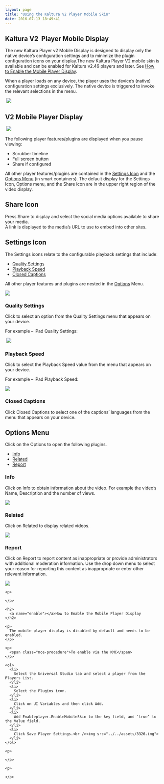 ```yaml
---
layout: page
title: "Using the Kaltura V2 Player Mobile Skin"
date: 2016-07-13 18:49:41
---
```


<h2>
    Kaltura V2  Player Mobile Display
  </h2>
  
  <p>
    The new Kaltura Player v2 Mobile Display is designed to display only the native device’s configuration settings and to minimize the plugin configuration icons on your display.The new Kaltura Player V2 mobile skin is available and can be enabled for Kaltura v2.46 players and later. See <a href="#enable">How to Enable the Mobile Player Display</a>.
  </p>
  
  <p>
    When a player loads on any device, the player uses the device’s (native) configuration settings exclusively. The native device is triggered to invoke the relevant selections in the menu.   
  </p>
  
  <p>
     <img src="../../assets/3298.img">
  </p>
  
  <h2>
    V2 Mobile Player Display
  </h2>
  
  <p>
     <img src="../../assets/3299.img">
  </p>
  
  <p>
    The following player features/plugins are displayed when you pause viewing:
  </p>
  
  <ul>
    <li>
      Scrubber timeline
    </li>
    <li>
      Full screen button
    </li>
    <li>
      Share if configured
    </li>
  </ul>
  
  <p>
    All other player features/plugins are contained in the <a href="#settings">Settings Icon</a> and the <a href="#options_menu">Options Menu</a> (in smart containers). The default display for the Settings Icon, Options menu, and the Share icon are in the upper right region of the video display.
  </p>
  
  <h2>
    Share Icon
  </h2>
  
  <p>
    Press Share to display and select the social media options available to share your media.<br /> A link is displayed to the media’s URL to use to embed into other sites.
  </p>
  
  <h2>
    <a name="settings"></a>Settings Icon
  </h2>
  
  <p>
    The Settings icons relate to the configurable playback settings that include:
  </p>
  
  <ul>
    <li>
      <a href="#quality_settings">Quality Settings</a>
    </li>
    <li>
      <a href="#playback_speed">Playback Speed</a>
    </li>
    <li>
      <a href="#closed_captions">Closed Captions</a>
    </li>
  </ul>
  
  <p>
    All other player features and plugins are nested in the <a href="#options_menu">Options</a> Menu.
  </p>
  
  <p>
    <img src="../../assets/3308.img">
  </p>
  
  <h3>
    <a name="quality_settings"></a>Quality Settings  
  </h3>
  
  <p>
    Click to select an option from the Quality Settings menu that appears on your device.
  </p>
  
  <p>
    For example – iPad Quality Settings:
  </p>
  
  <p>
     <img src="../../assets/3300.img">
  </p>
  
  <h3>
    <a name="playback_speed"></a>Playback Speed
  </h3>
  
  <p>
    Click to select the Playback Speed value from the menu that appears on your device.
  </p>
  
  <p>
    For example – iPad Playback Speed:
  </p>
  
  <p>
    <img src="../../assets/3301.img">
  </p>
  
  <h3>
    <a name="closed_captions"></a>Closed Captions
  </h3>
  
  <p>
    Click Closed Captions to select one of the captions’ languages from the menu that appears on your device.
  </p>
  
  <h2>
    <a name="options_menu"></a>Options Menu
  </h2>
  
  <p>
    Click on the Options to open the following plugins.
  </p>
  
  <ul>
    <li>
      <a href="#info">Info</a>
    </li>
    <li>
      <a href="#related">Related</a>
    </li>
    <li>
      <a href="#report">Report</a>
    </li>
  </ul>
  
  <h3>
    <a name="info"></a>Info
  </h3>
  
  <p>
    Click on Info to obtain information about the video. For example the video’s Name, Description and the number of views.
  </p>
  
  <p>
    <img src="../../assets/3307.img">
  </p>
  
  <h3>
    <a name="related"></a>Related
  </h3>
  
  <p>
    Click on Related to display related videos.
  </p>
  
  <p>
    <img src="../../assets/3306.img">
  </p>
  
  <h3>
    <a name="report"></a>Report
  </h3>
  
  <p>
    Click on Report to report content as inappropriate or provide administrators with additional moderation information. Use the drop down menu to select your reason for reporting this content as inappropriate or enter other relevant information.
  </p>
  
  <div>
    <p>
      <img src="../../assets/3305.img">
    </p>
    
    <p>
       
    </p>
    
    <h2>
      <a name="enable"></a>How to Enable the Mobile Player Display
    </h2>
    
    <p>
      The mobile player display is disabled by default and needs to be enabled.
    </p>
    
    <p>
      <span class="mce-procedure">To enable via the KMC</span>
    </p>
    
    <ol>
      <li>
        Select the Universal Studio tab and select a player from the Players List.
      </li>
      <li>
        Select the Plugins icon.
      </li>
      <li>
        Click on UI Variables and then click Add.
      </li>
      <li>
        Add Enableplayer.EnableMobileSkin to the key field, and ‘true’ to the Value field.
      </li>
      <li>
        Click Save Player Settings.<br /><img src="../../assets/3326.img">
      </li>
    </ol>
    
    <p>
       
    </p>
    
    <p>
       
    </p>
  </div>